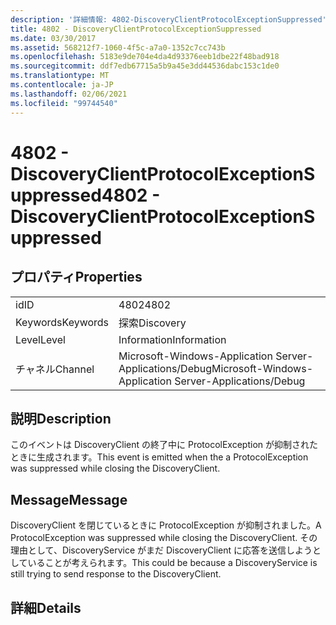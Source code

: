 ```yaml
---
description: '詳細情報: 4802-DiscoveryClientProtocolExceptionSuppressed'
title: 4802 - DiscoveryClientProtocolExceptionSuppressed
ms.date: 03/30/2017
ms.assetid: 568212f7-1060-4f5c-a7a0-1352c7cc743b
ms.openlocfilehash: 5183e9de704e4da4d93376eeb1dbe22f48bad918
ms.sourcegitcommit: ddf7edb67715a5b9a45e3dd44536dabc153c1de0
ms.translationtype: MT
ms.contentlocale: ja-JP
ms.lasthandoff: 02/06/2021
ms.locfileid: "99744540"
---
```

# <a name="4802---discoveryclientprotocolexceptionsuppressed"></a><span data-ttu-id="e5f75-103">4802 - DiscoveryClientProtocolExceptionSuppressed</span><span class="sxs-lookup"><span data-stu-id="e5f75-103">4802 - DiscoveryClientProtocolExceptionSuppressed</span></span>

## <a name="properties"></a><span data-ttu-id="e5f75-104">プロパティ</span><span class="sxs-lookup"><span data-stu-id="e5f75-104">Properties</span></span>  
  
|||  
|-|-|  
|<span data-ttu-id="e5f75-105">id</span><span class="sxs-lookup"><span data-stu-id="e5f75-105">ID</span></span>|<span data-ttu-id="e5f75-106">4802</span><span class="sxs-lookup"><span data-stu-id="e5f75-106">4802</span></span>|  
|<span data-ttu-id="e5f75-107">Keywords</span><span class="sxs-lookup"><span data-stu-id="e5f75-107">Keywords</span></span>|<span data-ttu-id="e5f75-108">探索</span><span class="sxs-lookup"><span data-stu-id="e5f75-108">Discovery</span></span>|  
|<span data-ttu-id="e5f75-109">Level</span><span class="sxs-lookup"><span data-stu-id="e5f75-109">Level</span></span>|<span data-ttu-id="e5f75-110">Information</span><span class="sxs-lookup"><span data-stu-id="e5f75-110">Information</span></span>|  
|<span data-ttu-id="e5f75-111">チャネル</span><span class="sxs-lookup"><span data-stu-id="e5f75-111">Channel</span></span>|<span data-ttu-id="e5f75-112">Microsoft-Windows-Application Server-Applications/Debug</span><span class="sxs-lookup"><span data-stu-id="e5f75-112">Microsoft-Windows-Application Server-Applications/Debug</span></span>|  
  
## <a name="description"></a><span data-ttu-id="e5f75-113">説明</span><span class="sxs-lookup"><span data-stu-id="e5f75-113">Description</span></span>  

 <span data-ttu-id="e5f75-114">このイベントは DiscoveryClient の終了中に ProtocolException が抑制されたときに生成されます。</span><span class="sxs-lookup"><span data-stu-id="e5f75-114">This event is emitted when the a ProtocolException was suppressed while closing the DiscoveryClient.</span></span>  
  
## <a name="message"></a><span data-ttu-id="e5f75-115">Message</span><span class="sxs-lookup"><span data-stu-id="e5f75-115">Message</span></span>  

 <span data-ttu-id="e5f75-116">DiscoveryClient を閉じているときに ProtocolException が抑制されました。</span><span class="sxs-lookup"><span data-stu-id="e5f75-116">A ProtocolException was suppressed while closing the DiscoveryClient.</span></span> <span data-ttu-id="e5f75-117">その理由として、DiscoveryService がまだ DiscoveryClient に応答を送信しようとしていることが考えられます。</span><span class="sxs-lookup"><span data-stu-id="e5f75-117">This could be because a DiscoveryService is still trying to send response to the DiscoveryClient.</span></span>  
  
## <a name="details"></a><span data-ttu-id="e5f75-118">詳細</span><span class="sxs-lookup"><span data-stu-id="e5f75-118">Details</span></span>

